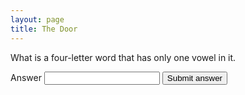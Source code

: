 ```yaml
---
layout: page
title: The Door
---
```

<div id="box">
	<p>What is a four-letter word that has only one vowel in it.</p>
  <form>
    <label for="answer">Answer</label>
    <input type="password" name="answer" />
    <button type="submit">Submit answer</button>
  </form>
</div>
<script>
  const ansArray = ["true","correct","ya","betul","yes","yup","yups"];
  let queryString = window.location.search;
  const ansRegex = /\?answer=/;
  if(ansRegex.test(queryString)) {
    let ans = queryString.substr(queryString.indexOf("=") + 1);
    if(ansArray.includes(ans.toLowerCase())) {
      let box = document.getElementById('box');
      box.innerHTML = "👀<br /><ol><li><a href='#'>Link 1</a></li><li><a href='#'>Link 1</a></li></ol>";
    }
  }
</script>
